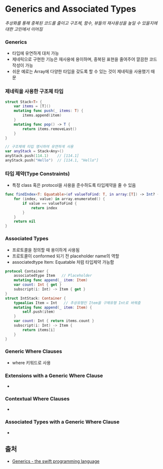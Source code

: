 # Generics and Associated Types
*추상화를 통해 중복된 코드를 줄이고 구조체, 함수, 뷰들의 재사용성을 높일 수 있을지에 대한 고민에서 이어짐*

### Generics
- 타입에 유연하게 대처 가능
- 제네릭으로 구현한 기능은 재사용에 용이하며, 중복된 표현을 줄여주어 깔끔한 코드 작성이 가능
- 쉬운 예로는 Array에 다양한 타입을 갖도록 할 수 있는 것이 제네릭을 사용했기 때문

### 제네릭을 사용한 구조체 타입
```swift
struct Stack<T> {
    var items = [T]()
    mutating func push(_ items: T) {
        items.append(item)
    }
    mutating func pop() -> T {
        return items.removeLast()
    }
}

// 구조체에 타입 명시하여 유연하게 사용
var anyStack = Stack<Any>()
anyStack.push(114.1)    // [114.1]
anyStack.push("Hello")  // [114.1, "Hello"]
```

### 타입 제약(Type Constraints)
- 특정 class 혹은 protocol을 사용을 준수하도록 타입제약을 줄 수 있음
```swift
func findIndex<T: Equatable>(of valueToFind: T, in array:[T]) -> Int? {
    for (index, value) in array.enumerated() {
        if value == valueToFind {
            return index
        }
    }
    return nil
}
```

### Associated Types 
- 프로토콜을 정의할 때 용이하게 사용됨
- 프로토콜이 conformed 되기 전 placeholder name의 역할
- associatedtype Item: Equatable 처럼 타입제약 가능함
```swift
protocol Container {
    associatedtype Item   // Placeholder
    mutating func append(_ item: Item)
    var count: Int { get }
    subscript(i: Int) -> Item { get }
}
struct IntStack: Container {
    typealias Item = Int   // 추상유형인 Item을 구체유형 Int로 바꿔줌
    mutating func append(_ item: Item) {
        self.push(item)
    }
    var count: Int { return items.count }
    subscript(i: Int) -> Item {
        return items[i]
    }
}
```

### Generic Where Clauses
- where 키워드로 사용
### Extensions with a Generic Where Clause
- 
### Contextual Where Clauses
- 
### Associated Types with a Generic Where Clause
- 


## 출처
- [Generics - the swift programming language](https://docs.swift.org/swift-book/LanguageGuide/Generics.html)
